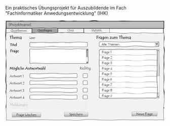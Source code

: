 Ein praktisches Übungsprojekt für Auszubildende im Fach "Fachinformatiker Anwedungsentwicklung" (IHK)

![Mockup "Frage erstellen"](https://github.com/okkit/OkkitQ/blob/main/doc/ZumTubFragenErstellen.png)

